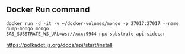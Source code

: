 ## Docker Run command

```
docker run -d -it -v ~/docker-volumes/mongo -p 27017:27017 --name dump-mongo mongo
SAS_SUBSTRATE_WS_URL=ws://xxx:9944 npx substrate-api-sidecar
```


https://polkadot.js.org/docs/api/start/install
